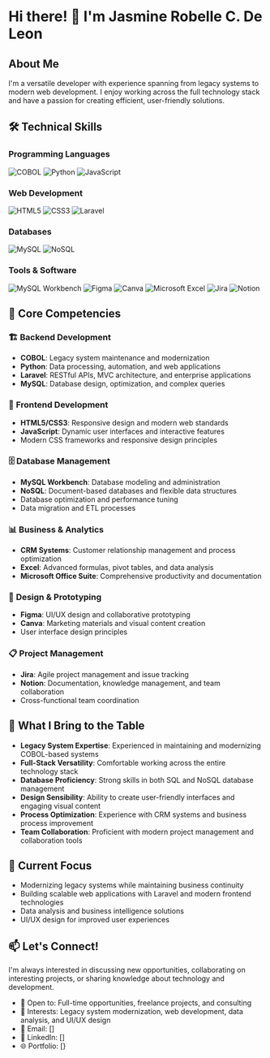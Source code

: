# Hi there! 👋 I'm Jasmine Robelle C. De Leon

## About Me
I'm a versatile developer with experience spanning from legacy systems to modern web development. I enjoy working across the full technology stack and have a passion for creating efficient, user-friendly solutions.

## 🛠️ Technical Skills

### Programming Languages
![COBOL](https://img.shields.io/badge/COBOL-005CA5?style=for-the-badge&logo=cobol&logoColor=white)
![Python](https://img.shields.io/badge/Python-3776AB?style=for-the-badge&logo=python&logoColor=white)
![JavaScript](https://img.shields.io/badge/JavaScript-F7DF1E?style=for-the-badge&logo=javascript&logoColor=black)

### Web Development
![HTML5](https://img.shields.io/badge/HTML5-E34F26?style=for-the-badge&logo=html5&logoColor=white)
![CSS3](https://img.shields.io/badge/CSS3-1572B6?style=for-the-badge&logo=css3&logoColor=white)
![Laravel](https://img.shields.io/badge/Laravel-FF2D20?style=for-the-badge&logo=laravel&logoColor=white)

### Databases
![MySQL](https://img.shields.io/badge/MySQL-4479A1?style=for-the-badge&logo=mysql&logoColor=white)
![NoSQL](https://img.shields.io/badge/NoSQL-4DB33D?style=for-the-badge&logo=mongodb&logoColor=white)

### Tools & Software
![MySQL Workbench](https://img.shields.io/badge/MySQL_Workbench-4479A1?style=for-the-badge&logo=mysql&logoColor=white)
![Figma](https://img.shields.io/badge/Figma-F24E1E?style=for-the-badge&logo=figma&logoColor=white)
![Canva](https://img.shields.io/badge/Canva-00C4CC?style=for-the-badge&logo=canva&logoColor=white)
![Microsoft Excel](https://img.shields.io/badge/Microsoft_Excel-217346?style=for-the-badge&logo=microsoft-excel&logoColor=white)
![Jira](https://img.shields.io/badge/Jira-0052CC?style=for-the-badge&logo=jira&logoColor=white)
![Notion](https://img.shields.io/badge/Notion-000000?style=for-the-badge&logo=notion&logoColor=white)

## 💼 Core Competencies

### 🏗️ **Backend Development**
- **COBOL**: Legacy system maintenance and modernization
- **Python**: Data processing, automation, and web applications
- **Laravel**: RESTful APIs, MVC architecture, and enterprise applications
- **MySQL**: Database design, optimization, and complex queries

### 🎨 **Frontend Development**
- **HTML5/CSS3**: Responsive design and modern web standards
- **JavaScript**: Dynamic user interfaces and interactive features
- Modern CSS frameworks and responsive design principles

### 🗄️ **Database Management**
- **MySQL Workbench**: Database modeling and administration
- **NoSQL**: Document-based databases and flexible data structures
- Database optimization and performance tuning
- Data migration and ETL processes

### 📊 **Business & Analytics**
- **CRM Systems**: Customer relationship management and process optimization
- **Excel**: Advanced formulas, pivot tables, and data analysis
- **Microsoft Office Suite**: Comprehensive productivity and documentation

### 🎨 **Design & Prototyping**
- **Figma**: UI/UX design and collaborative prototyping
- **Canva**: Marketing materials and visual content creation
- User interface design principles

### 📋 **Project Management**
- **Jira**: Agile project management and issue tracking
- **Notion**: Documentation, knowledge management, and team collaboration
- Cross-functional team coordination

## 🌟 What I Bring to the Table

- **Legacy System Expertise**: Experienced in maintaining and modernizing COBOL-based systems
- **Full-Stack Versatility**: Comfortable working across the entire technology stack
- **Database Proficiency**: Strong skills in both SQL and NoSQL database management
- **Design Sensibility**: Ability to create user-friendly interfaces and engaging visual content
- **Process Optimization**: Experience with CRM systems and business process improvement
- **Team Collaboration**: Proficient with modern project management and collaboration tools

## 🔧 Current Focus
- Modernizing legacy systems while maintaining business continuity
- Building scalable web applications with Laravel and modern frontend technologies
- Data analysis and business intelligence solutions
- UI/UX design for improved user experiences

## 📫 Let's Connect!

I'm always interested in discussing new opportunities, collaborating on interesting projects, or sharing knowledge about technology and development.

- 💼 Open to: Full-time opportunities, freelance projects, and consulting
- 🎯 Interests: Legacy system modernization, web development, data analysis, and UI/UX design
- 📧 Email: []
- 💼 LinkedIn: []
- 🌐 Portfolio: [}


